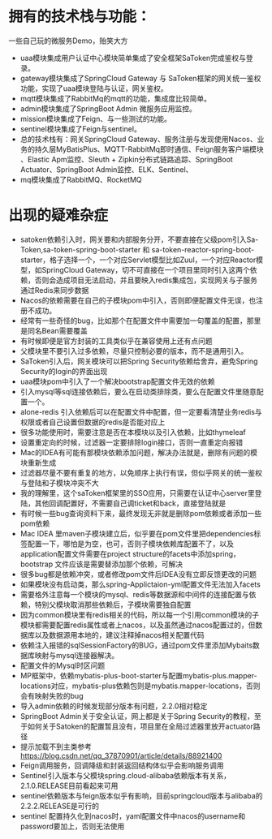 # 拥有的技术栈与功能：
一些自己玩的微服务Demo，贻笑大方

- uaa模块集成用户认证中心模块简单集成了安全框架SaToken完成鉴权与登录。
- gateway模块集成了SpringCloud Gateway 与 SaToken框架的网关统一鉴权功能，实现了uaa模块登陆与认证，网关鉴权。
- mqtt模块集成了RabbitMq的mqtt的功能，集成度比较简单。
- admin模块集成了SpringBoot Admin 微服务应用监控。
- mission模块集成了Feign、与一些测试的功能。
- sentinel模块集成了Feign与sentinel。
- 总的技术栈有：网关SpringCloud Gateway、服务注册与发现使用Nacos、业务的持久层MyBatisPlus、MQTT-RabbitMq即时通信、Feign服务客户端模块
、Elastic Apm监控、Sleuth + Zipkin分布式链路追踪、SpringBoot Actuator、SpringBoot Admin监控、ELK、Sentinel、
- mq模块集成了RabbitMQ、RocketMQ

# 出现的疑难杂症
- satoken依赖引入时，网关要和内部服务分开，不要直接在父级pom引入Sa-Token,sa-token-spring-boot-starter 和 sa-token-reactor-spring-boot-starter，格子选择一个，一个对应Servlet模型比如Zuul，一个对应Reactor模型，如SpringCloud Gateway，切不可直接在一个项目里同时引入这两个依赖，否则会造成项目无法启动，并且要映入redis集成包，实现网关与子服务通过Redis来同步数据
- Nacos的依赖需要在自己的子模块pom中引入，否则即便配置文件无误，也注册不成功。
- 经常有一些奇怪的bug，比如那个在配置文件中需要加一句覆盖的配置，那里是同名Bean需要覆盖
- 有时候即便是官方封装的工具类似乎在兼容使用上还有点问题
- 父模块里不要引入过多依赖，尽量只控制必要的版本，而不是通用引入。
- SaToken引入后，网关模块可以把Spring Security依赖给舍弃，避免Spring Security的login的界面出现
- uaa模块pom中引入了一个解决bootstrap配置文件无效的依赖
- 引入mysql等sql连接依赖后，要么在启动类排除类，要么在配置文件里随意配置一个。
- alone-redis 引入依赖后可以在配置文件中配置，但一定要看清楚业务redis与权限或者自己设置但数据的redis是否能对应上
- 很多功能使用时，需要注意是否在本模块以及引入依赖，比如thymeleaf
- 设置重定向的时候，过滤器一定要排除login接口，否则一直重定向报错
- Mac的IDEA有可能有那模块依赖添加问题，解决办法就是，删除有问题的模块重新生成
- 过滤器尽量不要有重复的地方，以免顺序上执行有误，但似乎网关的统一鉴权与登陆和子模块冲突不大
- 我的理解里，这个saToken框架里的SSO应用，只需要在认证中心server里登陆，其他回调配置好，不需要自己调ticket和back，直接登陆就是
- 有时候一些bug查询资料下来，最终发现无非就是删除pom依赖或者添加一些pom依赖
- Mac IDEA 里maven子模块建立后，似乎要在pom文件里把dependencies标签配置一下，哪怕是为空，也可，否则子模块依赖库配置不了，以及application配置文件需要在project structure的facets中添加spring，bootstrap
文件应该是需要替添加那个依赖，可解决
- 很多bug都是依赖冲突，或者修改pom文件后IDEA没有立即反馈更改的问题
- 如果模块没有启动类，那么spring-Applictaion-yml配置文件无法加入facets
- 需要格外注意每一个模块的mysql、redis等数据源和中间件的连接配置与依赖，特别父模块取消那些依赖后，子模块需要独自配置
- 因为common模块里有redis相关的代码，所以每一个引用common模块的子模块都需要配置redis属性或者上nacos，以及虽然通过nacos配置过的，但数据库以及数据源用本地的，建议注释掉nacos相关配置代码
- 依赖注入报错的sqlSessionFactory的BUG，通过pom文件里添加Mybaits数据库映射与mysql连接器解决。
- 配置文件的Mysql时区问题
- MP框架中，依赖mybatis-plus-boot-starter与配置mybatis-plus.mapper-locations对应，mybatis-plus依赖包则是mybatis.mapper-locations，否则会有映射失败的bug
- 导入admin依赖的时候发现部分版本有问题，2.2.0相对稳定
- SpringBoot Admin关于安全认证，网上都是关于Spring Security的教程，至于如何关于Satoken的配置暂且没有，项目里在全局过滤器里放开actuator路径
- 提示加载不到主类参考 https://blog.csdn.net/qq_37870901/article/details/88921400
- Feign调用服务，回调降级和封装返回结构体似乎会影响服务调用
- Sentinel引入版本与父模块spring.cloud-alibaba依赖版本有关系，2.1.0.RELEASE目前看起来可用
- sentinel依赖版本与feign版本似乎有影响，目前springcloud版本与alibaba的2.2.2.RELEASE是可行的
- sentinel 配置持久化到nacos时，yaml配置文件中nacos的username和password要加上，否则无法使用
